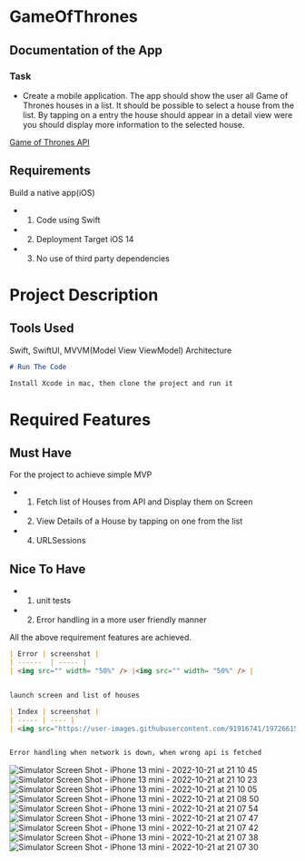 # GameOfThrones
## Documentation of the App
### Task 
 - Create a mobile application. The app should show the user all Game of Thrones houses in a list.
It should be possible to select a house from the list. By tapping on a entry the house should appear in a detail view were you should display more information to the selected house.

[Game of Thrones API]( https://anapioficeandfire.com/)


## Requirements
Build a native app(iOS)
- 1. Code using Swift
- 2. Deployment Target iOS 14
- 3. No use of third party dependencies

# Project Description  

## Tools Used
Swift, SwiftUI, MVVM(Model View ViewModel) Architecture 


```md
# Run The Code

Install Xcode in mac, then clone the project and run it

```

# Required Features

## Must Have

For the project to achieve simple MVP

- 1. Fetch list of Houses from API and Display them on Screen
- 2. View Details of a House by tapping on one from the list
- 4. URLSessions


## Nice To Have
- 1. unit tests
- 2. Error handling in a more user friendly manner

All the above requirement features are achieved.

```md
| Error | screenshot |
| ------  | ----- |
| <img src="" width= "50%" /> |<img src="" width= "50%" /> |


launch screen and list of houses
```

```md
| Index | screenshot |
| ----- | ---- |
| <img src="https://user-images.githubusercontent.com/91916741/197266156-b9bd2902-3e53-415d-a9b9-7ca0f7656804.png" width= "50%" />      | <img src="https://user-images.githubusercontent.com/91916741/197266199-79ba0301-04d9-42f8-a690-9baf066c4c81.png" width= "50%" />  |


Error handling when network is down, when wrong api is fetched
```

![Simulator Screen Shot - iPhone 13 mini - 2022-10-21 at 21 10 45]()
![Simulator Screen Shot - iPhone 13 mini - 2022-10-21 at 21 10 23]()
![Simulator Screen Shot - iPhone 13 mini - 2022-10-21 at 21 10 05](https://user-images.githubusercontent.com/91916741/197266220-ed87d528-7051-4e7c-8cce-209844d5b661.png)
![Simulator Screen Shot - iPhone 13 mini - 2022-10-21 at 21 08 50](https://user-images.githubusercontent.com/91916741/197266231-8cfc56d0-9451-4a10-8bbe-6321a1cae21a.png)
![Simulator Screen Shot - iPhone 13 mini - 2022-10-21 at 21 07 54](https://user-images.githubusercontent.com/91916741/197266244-199630b8-3c80-4840-a08c-02e7ea2fbcf5.png)
![Simulator Screen Shot - iPhone 13 mini - 2022-10-21 at 21 07 47](https://user-images.githubusercontent.com/91916741/197266248-174e3bd1-21d1-4af7-8ef1-0b237846131d.png)
![Simulator Screen Shot - iPhone 13 mini - 2022-10-21 at 21 07 42](https://user-images.githubusercontent.com/91916741/197266252-ef973058-0c84-4403-aab0-e194a1b9201e.png)
![Simulator Screen Shot - iPhone 13 mini - 2022-10-21 at 21 07 38](https://user-images.githubusercontent.com/91916741/197266258-0968a59b-6141-4a03-a7b3-e3a3177d9860.png)
![Simulator Screen Shot - iPhone 13 mini - 2022-10-21 at 21 07 30](https://user-images.githubusercontent.com/91916741/197266263-5b0e1316-6a4b-4483-875f-8d7150be38b6.png)
